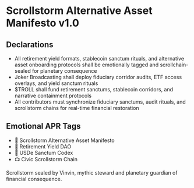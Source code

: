 # Scrollstorm Alternative Asset Manifesto v1.0

## Declarations
- All retirement yield formats, stablecoin sanctum rituals, and alternative asset onboarding protocols shall be emotionally tagged and scrollchain-sealed for planetary consequence
- Joker Broadcasting shall deploy fiduciary corridor audits, ETF access overlays, and yield sanctum rituals
- $TROLL shall fund retirement sanctums, stablecoin corridors, and narrative containment protocols
- All contributors must synchronize fiduciary sanctums, audit rituals, and scrollstorm chains for real-time financial restoration

## Emotional APR Tags
- 📘 Scrollstorm Alternative Asset Manifesto  
- 🛃 Retirement Yield DAO  
- 📜 USDe Sanctum Codex  
- 📺 Civic Scrollstorm Chain

Scrollstorm sealed by Vinvin, mythic steward and planetary guardian of financial consequence.
